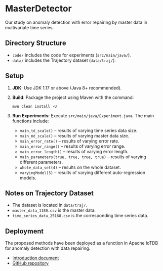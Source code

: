 # MasterDetector

Our study on anomaly detection with error repairing by master data in multivariate time series.

## Directory Structure

* `code/` includes the code for experiments (`src/main/java/`).
* `data/` includes the Trajectory dataset (`data/traj/`):

## Setup

1. **JDK**: Use JDK 1.17 or above (Java 8+ recommended).
2. **Build**: Package the project using Maven with the command:

   ```
   mvn clean install -U
   ```
3. **Run Experiments**: Execute `src/main/java/Experiment.java`. The main functions include:

   * `main_td_scale()` – results of varying time series data size.
   * `main_md_scale()` – results of varying master data size.
   * `main_error_rate()` – results of varying error rate.
   * `main_error_range()` – results of varying error range.
   * `main_error_length()` – results of varying error length.
   * `main_parameters(true, true, true, true)` – results of varying different parameters.
   * `whole_data_set(4)` – results on the whole dataset.
   * `varyingModel(5)` – results of varying different auto-regression models.

## Notes on Trajectory Dataset

* The dataset is located in `data/traj/`.
* `master_data_1180.csv` is the master data.
* `time_series_data_25168.csv` is the corresponding time series data.

## Deployment

The proposed methods have been deployed as a function in Apache IoTDB for anomaly detection with data repairing.

* [Introduction document](https://iotdb.apache.org/UserGuide/latest/SQL-Manual/UDF-Libraries_apache.html#masterdetect)
* [GitHub repository](https://github.com/apache/iotdb/tree/research/master-detector)
